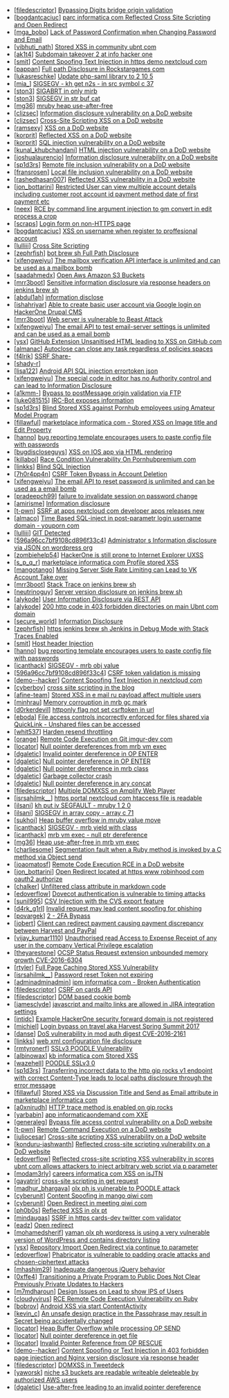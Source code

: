 * [[filedescriptor](https://hackerone.com/filedescriptor)] [Bypassing Digits bridge origin validation](https://hackerone.com/reports/110467)
* [[bogdantcaciuc](https://hackerone.com/bogdantcaciuc)] [ parc informatica com Reflected Cross Site Scripting and Open Redirect](https://hackerone.com/reports/178278)
* [[mga_bobo](https://hackerone.com/mga_bobo)] [Lack of Password Confirmation when Changing Password and Email](https://hackerone.com/reports/224214)
* [[vibhuti_nath](https://hackerone.com/vibhuti_nath)] [Stored XSS in community ubnt com](https://hackerone.com/reports/179164)
* [[ak1t4](https://hackerone.com/ak1t4)] [Subdomain takeover 2 at info hacker one](https://hackerone.com/reports/209004)
* [[smit](https://hackerone.com/smit)] [Content Spoofing Text Injection in https  demo nextcloud com](https://hackerone.com/reports/222058)
* [[pappan](https://hackerone.com/pappan)] [Full path Disclosure in Rockstargames com                ](https://hackerone.com/reports/210572)
* [[lukasreschke](https://hackerone.com/lukasreschke)] [Update php-saml library to 2 10 5](https://hackerone.com/reports/213789)
* [[mia_](https://hackerone.com/mia_)] [SIGSEGV - kh get n2s - in src symbol c 37](https://hackerone.com/reports/212456)
* [[ston3](https://hackerone.com/ston3)] [SIGABRT in only mirb](https://hackerone.com/reports/212882)
* [[ston3](https://hackerone.com/ston3)] [SIGSEGV in str buf cat](https://hackerone.com/reports/213255)
* [[mg36](https://hackerone.com/mg36)] [mruby heap use-after-free ](https://hackerone.com/reports/206109)
* [[clizsec](https://hackerone.com/clizsec)] [Information disclosure vulnerability on a DoD website](https://hackerone.com/reports/186307)
* [[clizsec](https://hackerone.com/clizsec)] [Cross-Site Scripting XSS on a DoD website](https://hackerone.com/reports/186402)
* [[ramsexy](https://hackerone.com/ramsexy)] [XSS on a DoD website](https://hackerone.com/reports/184759)
* [[korprit](https://hackerone.com/korprit)] [Reflected XSS on a DoD website](https://hackerone.com/reports/193481)
* [[korprit](https://hackerone.com/korprit)] [SQL injection vulnerability on a DoD website](https://hackerone.com/reports/193436)
* [[kunal_khubchandani](https://hackerone.com/kunal_khubchandani)] [HTML injection vulnerability on a DoD website](https://hackerone.com/reports/191902)
* [[joshualaurencio](https://hackerone.com/joshualaurencio)] [Information disclosure vulnerability on a DoD website](https://hackerone.com/reports/196482)
* [[sp1d3rs](https://hackerone.com/sp1d3rs)] [Remote file inclusion vulnerability on a DoD website](https://hackerone.com/reports/208481)
* [[fransrosen](https://hackerone.com/fransrosen)] [Local file inclusion vulnerability on a DoD website](https://hackerone.com/reports/196448)
* [[rashedhasan007](https://hackerone.com/rashedhasan007)] [Reflected XSS vulnerability in a DoD website ](https://hackerone.com/reports/207781)
* [[jon_bottarini](https://hackerone.com/jon_bottarini)] [Restricted User can view multiple account details including customer root account id payment method date of first payment etc ](https://hackerone.com/reports/198221)
* [[neex](https://hackerone.com/neex)] [RCE by command line argument injection to gm convert in  edit process a crop ](https://hackerone.com/reports/212696)
* [[scraps](https://hackerone.com/scraps)] [Login form on non-HTTPS page](https://hackerone.com/reports/214571)
* [[bogdantcaciuc](https://hackerone.com/bogdantcaciuc)] [XSS on username when register to proffesional account](https://hackerone.com/reports/196989)
* [[lulliii](https://hackerone.com/lulliii)] [Cross Site Scripting](https://hackerone.com/reports/224108)
* [[zephrfish](https://hackerone.com/zephrfish)] [ bot brew sh Full Path Disclosure](https://hackerone.com/reports/222096)
* [[xifengweiyu](https://hackerone.com/xifengweiyu)] [The mailbox verification API interface is unlimited and can be used as a mailbox bomb](https://hackerone.com/reports/221948)
* [[saadahmedx](https://hackerone.com/saadahmedx)] [Open Aws Amazon S3 Buckets](https://hackerone.com/reports/222724)
* [[mrr3boot](https://hackerone.com/mrr3boot)] [Sensitive information disclosure via response headers on jenkins brew sh](https://hackerone.com/reports/222063)
* [[abdul1ah](https://hackerone.com/abdul1ah)] [information disclose](https://hackerone.com/reports/223759)
* [[ishahriyar](https://hackerone.com/ishahriyar)] [Able to create basic user account via Google login on HackerOne Drupal CMS](https://hackerone.com/reports/208407)
* [[mrr3boot](https://hackerone.com/mrr3boot)] [Web server is vulnerable to Beast Attack](https://hackerone.com/reports/223350)
* [[xifengweiyu](https://hackerone.com/xifengweiyu)] [The email API to test email-server settings is unlimited and can be used as a email bomb](https://hackerone.com/reports/222660)
* [[ysx](https://hackerone.com/ysx)] [ GitHub Extension Unsanitised HTML leading to XSS on GitHub com](https://hackerone.com/reports/220494)
* [[almanac](https://hackerone.com/almanac)] [Autoclose can close any task regardless of policies spaces](https://hackerone.com/reports/220909)
* [[f4lrik](https://hackerone.com/f4lrik)] [SSRF      Share-     ](https://hackerone.com/reports/197365)
* [[shady-r](https://hackerone.com/shady-r)] [                                                             ](https://hackerone.com/reports/208654)
* [[lisa122](https://hackerone.com/lisa122)] [ Android API SQL injection  errortoken json ](https://hackerone.com/reports/204050)
* [[xifengweiyu](https://hackerone.com/xifengweiyu)] [The special code in editor has no Authority control and can lead to Information Disclosure](https://hackerone.com/reports/221950)
* [[a1kmm-](https://hackerone.com/a1kmm-)] [Bypass to postMessage origin validation via FTP](https://hackerone.com/reports/210654)
* [[luke081515](https://hackerone.com/luke081515)] [IRC-Bot exposes information](https://hackerone.com/reports/222870)
* [[sp1d3rs](https://hackerone.com/sp1d3rs)] [Blind Stored XSS against Pornhub employees using Amateur Model Program](https://hackerone.com/reports/216379)
* [[fillawful](https://hackerone.com/fillawful)] [ marketplace informatica com - Stored XSS on Image title and Edit Property](https://hackerone.com/reports/202951)
* [[hanno](https://hackerone.com/hanno)] [bug reporting template encourages users to paste config file with passwords](https://hackerone.com/reports/196969)
* [[bugdiscloseguys](https://hackerone.com/bugdiscloseguys)] [XSS on IOS app via HTML rendering](https://hackerone.com/reports/157434)
* [[killaboi](https://hackerone.com/killaboi)] [Race Condition Vulnerability On Pornhubpremium com](https://hackerone.com/reports/183624)
* [[linkks](https://hackerone.com/linkks)] [Blind SQL Injection](https://hackerone.com/reports/221757)
* [[7h0r4pp4n](https://hackerone.com/7h0r4pp4n)] [CSRF Token Bypass in Account Deletion](https://hackerone.com/reports/182487)
* [[xifengweiyu](https://hackerone.com/xifengweiyu)] [The email API to reset password is unlimited and can be used as a email bomb](https://hackerone.com/reports/222080)
* [[pradeepch99](https://hackerone.com/pradeepch99)] [failure to invalidate session on password change](https://hackerone.com/reports/145488)
* [[amirisme](https://hackerone.com/amirisme)] [Information disclosure](https://hackerone.com/reports/152499)
* [[t-pwn](https://hackerone.com/t-pwn)] [SSRF at apps nextcloud com developer apps releases new](https://hackerone.com/reports/213358)
* [[almaco](https://hackerone.com/almaco)] [Time Based SQL-inject in post-parametr login username  domain - youporn com ](https://hackerone.com/reports/203935)
* [[lulliii](https://hackerone.com/lulliii)] [GIT Detected](https://hackerone.com/reports/221298)
* [[596a96cc7bf9108cd896f33c4](https://hackerone.com/596a96cc7bf9108cd896f33c4)] [Administrator s Information disclosure via JSON on wordpress org](https://hackerone.com/reports/221734)
* [[zombiehelp54](https://hackerone.com/zombiehelp54)] [HackerOne is still prone to Internet Explorer UXSS](https://hackerone.com/reports/108056)
* [[s_p_q_r](https://hackerone.com/s_p_q_r)] [ marketplace informatica com Profile stored XSS](https://hackerone.com/reports/190217)
* [[mangotango](https://hackerone.com/mangotango)] [Missing Server Side Rate Limiting can Lead to VK Account Take over ](https://hackerone.com/reports/202740)
* [[mrr3boot](https://hackerone.com/mrr3boot)] [Stack Trace on jenkins brew sh](https://hackerone.com/reports/222108)
* [[neutrinoguy](https://hackerone.com/neutrinoguy)] [Server version disclosure on jenkins brew sh ](https://hackerone.com/reports/221989)
* [[alykode](https://hackerone.com/alykode)] [User Information Disclosure via REST API](https://hackerone.com/reports/197786)
* [[alykode](https://hackerone.com/alykode)] [200 http code in 403 forbidden directories on main Ubnt com domain](https://hackerone.com/reports/220150)
* [[secure_world](https://hackerone.com/secure_world)] [Information Disclosure](https://hackerone.com/reports/221333)
* [[zephrfish](https://hackerone.com/zephrfish)] [ https  jenkins brew sh Jenkins in Debug Mode with Stack Traces Enabled](https://hackerone.com/reports/221833)
* [[smit](https://hackerone.com/smit)] [Host header Injection](https://hackerone.com/reports/221908)
* [[hanno](https://hackerone.com/hanno)] [bug reporting template encourages users to paste config file with passwords](https://hackerone.com/reports/196878)
* [[icanthack](https://hackerone.com/icanthack)] [SIGSEGV - mrb obj value](https://hackerone.com/reports/213779)
* [[596a96cc7bf9108cd896f33c4](https://hackerone.com/596a96cc7bf9108cd896f33c4)] [CSRF token validation is missing](https://hackerone.com/reports/221043)
* [[demo--hacker](https://hackerone.com/demo--hacker)] [Content Spoofing Text Injection in nextcloud com](https://hackerone.com/reports/213360)
* [[cyberboy](https://hackerone.com/cyberboy)] [cross siite scripting in the blog ](https://hackerone.com/reports/77904)
* [[afine-team](https://hackerone.com/afine-team)] [Stored XSS in e mail ru payload affect multiple users ](https://hackerone.com/reports/217007)
* [[minhrau](https://hackerone.com/minhrau)] [Memory corrouption in mrb gc mark](https://hackerone.com/reports/208363)
* [[d0rkerdevil](https://hackerone.com/d0rkerdevil)] [httponly flag not set  csrftoken in url](https://hackerone.com/reports/188692)
* [[eboda](https://hackerone.com/eboda)] [File access controls incorrectly enforced for files shared via QuickLink - Unshared files can be accessed](https://hackerone.com/reports/214001)
* [[whit537](https://hackerone.com/whit537)] [Harden resend throttling](https://hackerone.com/reports/108645)
* [[orange](https://hackerone.com/orange)] [Remote Code Execution on Git imgur-dev com ](https://hackerone.com/reports/206227)
* [[locator](https://hackerone.com/locator)] [Null pointer dereferences from mrb vm exec](https://hackerone.com/reports/210671)
* [[dgaletic](https://hackerone.com/dgaletic)] [Invalid pointer dereference in OP ENTER](https://hackerone.com/reports/218570)
* [[dgaletic](https://hackerone.com/dgaletic)] [Null pointer dereference in OP ENTER](https://hackerone.com/reports/218233)
* [[dgaletic](https://hackerone.com/dgaletic)] [Null pointer dereference in mrb class](https://hackerone.com/reports/215891)
* [[dgaletic](https://hackerone.com/dgaletic)] [Garbage collector crash](https://hackerone.com/reports/215854)
* [[dgaletic](https://hackerone.com/dgaletic)] [Null pointer dereference in ary concat ](https://hackerone.com/reports/214681)
* [[filedescriptor](https://hackerone.com/filedescriptor)] [Multiple DOMXSS on Amplify Web Player](https://hackerone.com/reports/88719)
* [[isrsahilmk__](https://hackerone.com/isrsahilmk__)] [https  portal nextcloud com htaccess file is readable](https://hackerone.com/reports/220946)
* [[ilsani](https://hackerone.com/ilsani)] [kh put iv SEGFAULT - mruby 1 2 0](https://hackerone.com/reports/217610)
* [[ilsani](https://hackerone.com/ilsani)] [SIGSEGV in array copy - array c 71](https://hackerone.com/reports/218567)
* [[sukhoi](https://hackerone.com/sukhoi)] [Heap buffer overflow in mruby value move](https://hackerone.com/reports/209765)
* [[icanthack](https://hackerone.com/icanthack)] [SIGSEGV - mrb yield with class](https://hackerone.com/reports/212074)
* [[icanthack](https://hackerone.com/icanthack)] [mrb vm exec - null ptr dereference](https://hackerone.com/reports/210429)
* [[mg36](https://hackerone.com/mg36)] [Heap use-after-free in mrb vm exec ](https://hackerone.com/reports/207710)
* [[charliesome](https://hackerone.com/charliesome)] [Segmentation fault when a Ruby method is invoked by a C method via Object send](https://hackerone.com/reports/183425)
* [[joaomatosf](https://hackerone.com/joaomatosf)] [Remote Code Execution RCE in a DoD website](https://hackerone.com/reports/211381)
* [[jon_bottarini](https://hackerone.com/jon_bottarini)] [Open Redirect located at https  www robinhood com oauth2 authorize ](https://hackerone.com/reports/206811)
* [[chalker](https://hackerone.com/chalker)] [Unfiltered class attribute in markdown code](https://hackerone.com/reports/216453)
* [[edoverflow](https://hackerone.com/edoverflow)] [Dovecot authentication is vulnerable to timing attacks ](https://hackerone.com/reports/219607)
* [[sunil995](https://hackerone.com/sunil995)] [CSV Injection with the CVS export feature](https://hackerone.com/reports/216998)
* [[d4rk_g1rl](https://hackerone.com/d4rk_g1rl)] [Invalid request may lead content spoofing for phishing](https://hackerone.com/reports/213056)
* [[povargek](https://hackerone.com/povargek)] [      2  -                    2FA Bypass](https://hackerone.com/reports/163834)
* [[jobert](https://hackerone.com/jobert)] [Client can redirect payment causing payment discrepancy between Harvest and PayPal](https://hackerone.com/reports/219215)
* [[vijay_kumar1110](https://hackerone.com/vijay_kumar1110)] [Unauthorised read Access to Expense Receipt of any user in the company Vertical Privilege escalation ](https://hackerone.com/reports/192388)
* [[theyarestone](https://hackerone.com/theyarestone)] [OCSP Status Request extension unbounded memory growth CVE-2016-6304 ](https://hackerone.com/reports/216840)
* [[rtyler](https://hackerone.com/rtyler)] [Full Page Caching Stored XSS Vulnerability](https://hackerone.com/reports/148300)
* [[isrsahilmk__](https://hackerone.com/isrsahilmk__)] [Password reset Token not expiring ](https://hackerone.com/reports/220185)
* [[adminadminadmin](https://hackerone.com/adminadminadmin)] [ ipm informatica com - Broken Authentication](https://hackerone.com/reports/201152)
* [[filedescriptor](https://hackerone.com/filedescriptor)] [CSRF on cards API](https://hackerone.com/reports/95555)
* [[filedescriptor](https://hackerone.com/filedescriptor)] [DOM based cookie bomb](https://hackerone.com/reports/57356)
* [[jamesclyde](https://hackerone.com/jamesclyde)] [javascript and mailto links are allowed in JIRA integration settings](https://hackerone.com/reports/209917)
* [[intidc](https://hackerone.com/intidc)] [Example HackerOne security forward domain is not registered](https://hackerone.com/reports/218705)
* [[michiel](https://hackerone.com/michiel)] [Login bypass on travel                aka Harvest Spring Summit 2017 ](https://hackerone.com/reports/219203)
* [[danse](https://hackerone.com/danse)] [ DoS vulnerability in mod auth digest CVE-2016-2161](https://hackerone.com/reports/194065)
* [[linkks](https://hackerone.com/linkks)] [web xml configuration file disclosure](https://hackerone.com/reports/173972)
* [[rmtyronerf](https://hackerone.com/rmtyronerf)] [SSLv3 POODLE Vulnerability](https://hackerone.com/reports/210331)
* [[albinowax](https://hackerone.com/albinowax)] [ kb informatica com Stored XSS](https://hackerone.com/reports/170369)
* [[wazehell](https://hackerone.com/wazehell)] [POODLE SSLv3 0](https://hackerone.com/reports/219499)
* [[sp1d3rs](https://hackerone.com/sp1d3rs)] [Transferring incorrect data to the http  gip rocks v1 endpoint with correct Content-Type leads to local paths disclosure through the error message](https://hackerone.com/reports/219601)
* [[fillawful](https://hackerone.com/fillawful)] [Stored XSS via Discussion Title and Send as Email attribute in marketplace informatica com ](https://hackerone.com/reports/203912)
* [[a0xnirudh](https://hackerone.com/a0xnirudh)] [HTTP trace method is enabled on gip rocks](https://hackerone.com/reports/203384)
* [[yarbabin](https://hackerone.com/yarbabin)] [ app informaticaondemand com XXE](https://hackerone.com/reports/105753)
* [[generaleg](https://hackerone.com/generaleg)] [Bypass file access control vulnerability on a DoD website](https://hackerone.com/reports/203311)
* [[t-pwn](https://hackerone.com/t-pwn)] [Remote Command Execution on a DoD website](https://hackerone.com/reports/213776)
* [[juliocesar](https://hackerone.com/juliocesar)] [Cross-site scripting XSS vulnerability on a DoD website](https://hackerone.com/reports/184495)
* [[konduru-jashwanth](https://hackerone.com/konduru-jashwanth)] [Reflected cross-site scripting vulnerability on a DoD website](https://hackerone.com/reports/184042)
* [[edoverflow](https://hackerone.com/edoverflow)] [Reflected cross-site scripting XSS vulnerability in scores ubnt com allows attackers to inject arbitrary web script via p parameter ](https://hackerone.com/reports/208622)
* [[modam3rly](https://hackerone.com/modam3rly)] [ careers informatica com XSS on isJTN ](https://hackerone.com/reports/190020)
* [[gayatrir](https://hackerone.com/gayatrir)] [cross-site scripting in get request](https://hackerone.com/reports/150944)
* [[madhur_bhargava](https://hackerone.com/madhur_bhargava)] [olx ph is vulnerable to POODLE attack](https://hackerone.com/reports/192284)
* [[cyberunit](https://hackerone.com/cyberunit)] [Content Spoofing in mango qiwi com](https://hackerone.com/reports/118066)
* [[cyberunit](https://hackerone.com/cyberunit)] [Open Redirect in meeting qiwi com](https://hackerone.com/reports/100200)
* [[ph0b0s](https://hackerone.com/ph0b0s)] [Reflected XSS in olx pt](https://hackerone.com/reports/206125)
* [[mindaugas](https://hackerone.com/mindaugas)] [SSRF in https  cards-dev twitter com validator](https://hackerone.com/reports/178184)
* [[eadz](https://hackerone.com/eadz)] [Open redirect](https://hackerone.com/reports/214034)
* [[mohamedsherif](https://hackerone.com/mohamedsherif)] [yaman olx ph wordpress is using a very vulnerable version of WordPress and contains directory listing](https://hackerone.com/reports/202918)
* [[ysx](https://hackerone.com/ysx)] [ Repository Import Open Redirect via continue to  parameter ](https://hackerone.com/reports/215970)
* [[edoverflow](https://hackerone.com/edoverflow)] [Phabricator is vulnerable to padding oracle attacks and chosen-ciphertext attacks ](https://hackerone.com/reports/216746)
* [[mhashim29](https://hackerone.com/mhashim29)] [Inadequate dangerous jQuery behavior](https://hackerone.com/reports/211149)
* [[0xffe4](https://hackerone.com/0xffe4)] [Transitioning a Private Program to Public Does Not Clear Previously Private Updates to Hackers](https://hackerone.com/reports/210190)
* [[m7mdharoun](https://hackerone.com/m7mdharoun)] [Design Issues on        Lead to show  IPS of Users  ](https://hackerone.com/reports/218733)
* [[cloudyvirus](https://hackerone.com/cloudyvirus)] [RCE Remote Code Execution Vulnerability on Ruby](https://hackerone.com/reports/218342)
* [[bobrov](https://hackerone.com/bobrov)] [ Android XSS via start ContentActivity](https://hackerone.com/reports/189793)
* [[kevin_c](https://hackerone.com/kevin_c)] [An unsafe design practice in the Passphrase may result in Secret being accidentally changed ](https://hackerone.com/reports/218324)
* [[locator](https://hackerone.com/locator)] [Heap Buffer Overflow while processing OP SEND](https://hackerone.com/reports/206239)
* [[locator](https://hackerone.com/locator)] [Null pointer dereference in get file ](https://hackerone.com/reports/211021)
* [[locator](https://hackerone.com/locator)] [Invalid Pointer Reference from OP RESCUE](https://hackerone.com/reports/210246)
* [[demo--hacker](https://hackerone.com/demo--hacker)] [Content Spoofing or Text Injection in 403 forbidden page injection and Nginx version disclosure via response header](https://hackerone.com/reports/203391)
* [[filedescriptor](https://hackerone.com/filedescriptor)] [DOMXSS in Tweetdeck](https://hackerone.com/reports/119471)
* [[yaworsk](https://hackerone.com/yaworsk)] [niche s3 buckets are readable writeable deleteable by authorized AWS users](https://hackerone.com/reports/129381)
* [[dgaletic](https://hackerone.com/dgaletic)] [Use-after-free leading to an invalid pointer dereference](https://hackerone.com/reports/213261)
